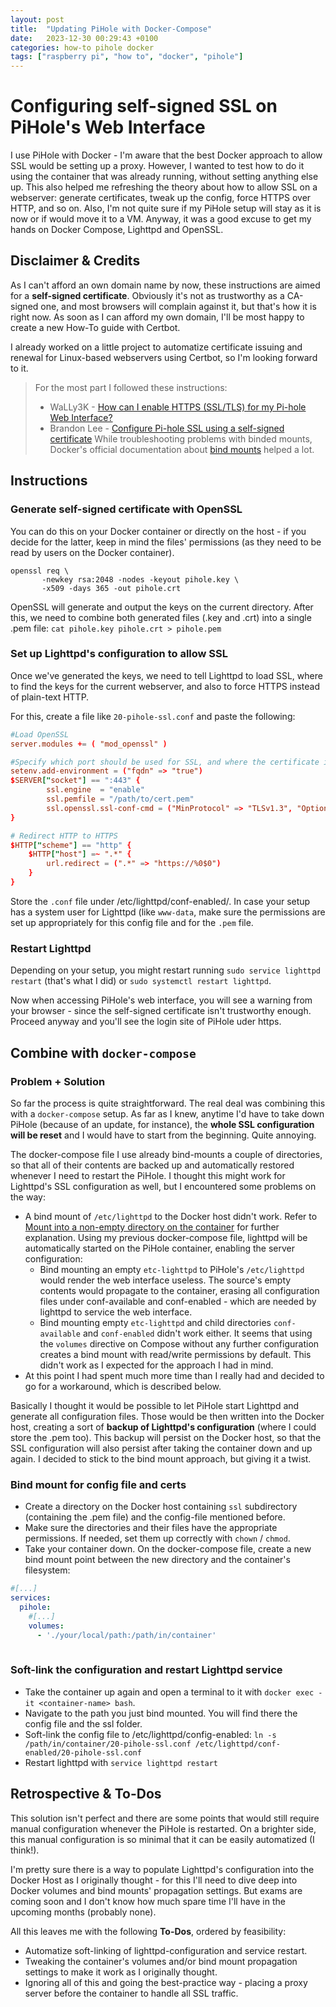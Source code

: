 ```yaml
---
layout: post
title:  "Updating PiHole with Docker-Compose"
date:   2023-12-30 00:29:43 +0100
categories: how-to pihole docker
tags: ["raspberry pi", "how to", "docker", "pihole"]
---
```


# Configuring self-signed SSL on PiHole's Web Interface

I use PiHole with Docker - I'm aware that the best Docker approach to allow SSL would be setting up a proxy.
However, I wanted to test how to do it using the container that was already running, without setting anything else up.
This also helped me refreshing the theory about how to allow SSL on a webserver: generate certificates, tweak up the config, force HTTPS over HTTP, and so on.
Also, I'm not quite sure if my PiHole setup will stay as it is now or if would move it to a VM. Anyway, it was a good excuse to get my hands on Docker Compose, Lighttpd and OpenSSL.


## Disclaimer & Credits

As I can't afford an own domain name by now, these instructions are aimed for a **self-signed certificate**.
Obviously it's not as trustworthy as a CA-signed one, and most browsers will complain against it, but that's how it is right now.
As soon as I can afford my own domain, I'll be most happy to create a new How-To guide with Certbot.

I already worked on a little project to automatize certificate issuing and renewal for Linux-based webservers using Certbot, so I'm looking forward to it.

> For the most part I followed these instructions:
>   - WaLLy3K - [How can I enable HTTPS (SSL/TLS) for my Pi-hole Web Interface?](https://discourse.pi-hole.net/t/enabling-https-for-your-pi-hole-web-interface/5771)
>   - Brandon Lee - [Configure Pi-hole SSL using a self-signed certificate](https://www.virtualizationhowto.com/2021/12/configure-pi-hole-ssl-using-a-self-signed-certificate/)
> While troubleshooting problems with binded mounts, Docker's official documentation about [bind mounts](https://docs.docker.com/storage/bind-mounts/#mount-into-a-non-empty-directory-on-the-container) helped a lot.


## Instructions

### Generate self-signed certificate with OpenSSL

You can do this on your Docker container or directly on the host - if you decide for the latter, keep in mind the files' permissions (as they need to be read by users on the Docker container).

```console
openssl req \
       -newkey rsa:2048 -nodes -keyout pihole.key \
       -x509 -days 365 -out pihole.crt
```

OpenSSL will generate and output the keys on the current directory.
After this, we need to combine both generated files (.key and .crt) into a single .pem file: ```cat pihole.key pihole.crt > pihole.pem```

### Set up Lighttpd's configuration to allow SSL

Once we've generated the keys, we need to tell Lighttpd to load SSL, where to find the keys for the current webserver, and also to force HTTPS instead of plain-text HTTP. 

For this, create a file like ```20-pihole-ssl.conf``` and paste the following:

```20-pihole-ssl.conf
#Load OpenSSL
server.modules += ( "mod_openssl" )

#Specify which port should be used for SSL, and where the certificate is located
setenv.add-environment = ("fqdn" => "true")
$SERVER["socket"] == ":443" {
        ssl.engine  = "enable"
        ssl.pemfile = "/path/to/cert.pem"
        ssl.openssl.ssl-conf-cmd = ("MinProtocol" => "TLSv1.3", "Options" => "-ServerPreference")
}

# Redirect HTTP to HTTPS
$HTTP["scheme"] == "http" {
    $HTTP["host"] =~ ".*" {
        url.redirect = (".*" => "https://%0$0")
    }
}
```

Store the `.conf` file under /etc/lighttpd/conf-enabled/. In case your setup has a system user for Lighttpd (like `www-data`, make sure the permissions are set up appropriately for this config file and for the `.pem` file.

### Restart Lighttpd

Depending on your setup, you might restart running ```sudo service lighttpd restart``` (that's what I did) or ```sudo systemctl restart lighttpd```.

Now when accessing PiHole's web interface, you will see a warning from your browser - since the self-signed certificate isn't trustworthy enough. Proceed anyway and you'll see the login site of PiHole uder https.


## Combine with `docker-compose`

### Problem + Solution 

So far the process is quite straightforward. The real deal was combining this with a `docker-compose` setup. As far as I knew, anytime I'd have to take down PiHole (because of an update, for instance), the **whole SSL configuration will be reset** and I would have to start from the beginning. Quite annoying.

The docker-compose file I use already bind-mounts a couple of directories, so that all of their contents are backed up and automatically restored whenever I need to restart the PiHole. I thought this might work for Lighttpd's SSL configuration as  well, but I encountered some problems on the way:

  * A bind mount of `/etc/lighttpd` to the Docker host didn't work. Refer to [Mount into a non-empty directory on the container](https://docs.docker.com/storage/bind-mounts/#mount-into-a-non-empty-directory-on-the-container) for further explanation. Using my previous docker-compose file, lighttpd will be automatically started on the PiHole container, enabling the server configuration:
    * Bind mounting an empty `etc-lighttpd` to PiHole's `/etc/lighttpd` would render the web interface useless. The source's empty contents would propagate to the container, erasing all configuration files under conf-available and conf-enabled - which are needed by lighttpd to service the web interface.
	* Bind mounting empty `etc-lighttpd` and child directories `conf-available` and `conf-enabled` didn't work either. It seems that using the `volumes` directive on Compose without any further configuration creates a bind mount with read/write permissions by default. This didn't work as I expected for the approach I had in mind.
  * At this point I had spent much more time than I really had and decided to go for a workaround, which is described below. 
  
Basically I thought it would be possible to let PiHole start Lighttpd and generate all configuration files. Those would be then written into the Docker host, creating a sort of **backup of Lighttpd's configuration** (where I could store the .pem too). This backup will persist on the Docker host, so that the SSL configuration will also persist after taking the container down and up again. I decided to stick to the bind mount approach, but giving it a twist.
 
### Bind mount for config file and certs

* Create a directory on the Docker host containing `ssl` subdirectory (containing the .pem file) and the config-file mentioned before.
* Make sure the directories and their files have the appropriate permissions. If needed, set them up correctly with `chown` / `chmod`.
* Take your container down. On the docker-compose file, create a new bind mount point between the new directory and the container's filesystem:

```docker-compose.yml
#[...]
services:
  pihole:
    #[...]
    volumes:
	  - './your/local/path:/path/in/container'
    
```

### Soft-link the configuration and restart Lighttpd service

* Take the container up again and open a terminal to it with `docker exec -it <container-name> bash`.
* Navigate to the path you just bind mounted. You will find there the config file and the ssl folder.
* Soft-link the config file to /etc/lighttpd/config-enabled: `ln -s /path/in/container/20-pihole-ssl.conf /etc/lighttpd/conf-enabled/20-pihole-ssl.conf`
* Restart lighttpd with `service lighttpd restart`


## Retrospective & To-Dos

This solution isn't perfect and there are some points that would still require manual configuration whenever the PiHole is restarted. On a brighter side, this manual configuration is so minimal that it can be easily automatized (I think!).

I'm pretty sure there is a way to populate Lighttpd's configuration into the Docker Host as I originally thought - for this I'll need to dive deep into Docker volumes and bind mounts' propagation settings. But exams are coming soon and I don't know how much spare time I'll have in the upcoming months (probably none).

All this leaves me with the following **To-Dos**, ordered by feasibility:

* Automatize soft-linking of lighttpd-configuration and service restart.
* Tweaking the container's volumes and/or bind mount propagation settings to make it work as I originally thought.
* Ignoring all of this and going the best-practice way - placing a proxy server before the container to handle all SSL traffic.
